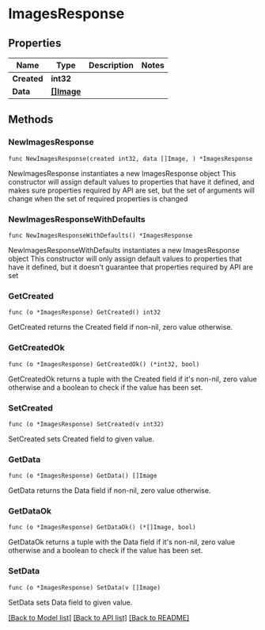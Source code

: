 # ImagesResponse

## Properties

Name | Type | Description | Notes
------------ | ------------- | ------------- | -------------
**Created** | **int32** |  | 
**Data** | [**[]Image**](Image.md) |  | 

## Methods

### NewImagesResponse

`func NewImagesResponse(created int32, data []Image, ) *ImagesResponse`

NewImagesResponse instantiates a new ImagesResponse object
This constructor will assign default values to properties that have it defined,
and makes sure properties required by API are set, but the set of arguments
will change when the set of required properties is changed

### NewImagesResponseWithDefaults

`func NewImagesResponseWithDefaults() *ImagesResponse`

NewImagesResponseWithDefaults instantiates a new ImagesResponse object
This constructor will only assign default values to properties that have it defined,
but it doesn't guarantee that properties required by API are set

### GetCreated

`func (o *ImagesResponse) GetCreated() int32`

GetCreated returns the Created field if non-nil, zero value otherwise.

### GetCreatedOk

`func (o *ImagesResponse) GetCreatedOk() (*int32, bool)`

GetCreatedOk returns a tuple with the Created field if it's non-nil, zero value otherwise
and a boolean to check if the value has been set.

### SetCreated

`func (o *ImagesResponse) SetCreated(v int32)`

SetCreated sets Created field to given value.


### GetData

`func (o *ImagesResponse) GetData() []Image`

GetData returns the Data field if non-nil, zero value otherwise.

### GetDataOk

`func (o *ImagesResponse) GetDataOk() (*[]Image, bool)`

GetDataOk returns a tuple with the Data field if it's non-nil, zero value otherwise
and a boolean to check if the value has been set.

### SetData

`func (o *ImagesResponse) SetData(v []Image)`

SetData sets Data field to given value.



[[Back to Model list]](../README.md#documentation-for-models) [[Back to API list]](../README.md#documentation-for-api-endpoints) [[Back to README]](../README.md)


